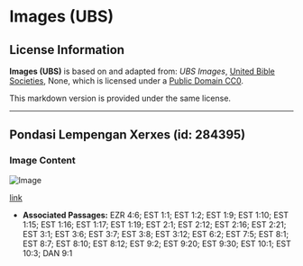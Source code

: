 # Images (UBS)

## License Information

**Images (UBS)** is based on and adapted from: _UBS Images_, [United Bible Societies](https://unitedbiblesocieties.org/), None, which is licensed under a [Public Domain CC0](https://creativecommons.org/public-domain/cc0/).

This markdown version is provided under the same license.



--------------------------------

## Pondasi Lempengan Xerxes (id: 284395)

### Image Content

![Image](https://cdn.aquifer.bible/aquifer-content/resources/Media/WEB-0242_foundation_slab_of_xerxes.jpg)

[link](https://cdn.aquifer.bible/aquifer-content/resources/Media/WEB-0242_foundation_slab_of_xerxes.jpg)

* **Associated Passages:** EZR 4:6; EST 1:1; EST 1:2; EST 1:9; EST 1:10; EST 1:15; EST 1:16; EST 1:17; EST 1:19; EST 2:1; EST 2:12; EST 2:16; EST 2:21; EST 3:1; EST 3:6; EST 3:7; EST 3:8; EST 3:12; EST 6:2; EST 7:5; EST 8:1; EST 8:7; EST 8:10; EST 8:12; EST 9:2; EST 9:20; EST 9:30; EST 10:1; EST 10:3; DAN 9:1

